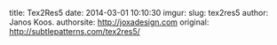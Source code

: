 title: Tex2Res5
date: 2014-03-01 10:10:30
imgur: 
slug: tex2res5
author: Janos Koos.
authorsite: http://joxadesign.com
original: http://subtlepatterns.com/tex2res5/
